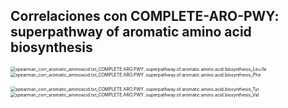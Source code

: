 ## Correlaciones con COMPLETE-ARO-PWY: superpathway of aromatic amino acid biosynthesis

<img src="/Users/luigui/Documents/inmegen_colab_2021/04_aminoacids_corr/10_tyrosine/spearman_corr_aromatic_aminoacid.txt_COMPLETE.ARO.PWY..superpathway.of.aromatic.amino.acid.biosynthesis_Leu.Ile.svg" alt="spearman_corr_aromatic_aminoacid.txt_COMPLETE.ARO.PWY..superpathway.of.aromatic.amino.acid.biosynthesis_Leu.Ile" style="zoom:50%;" /><img src="/Users/luigui/Documents/inmegen_colab_2021/04_aminoacids_corr/10_tyrosine/spearman_corr_aromatic_aminoacid.txt_COMPLETE.ARO.PWY..superpathway.of.aromatic.amino.acid.biosynthesis_Phe.svg" alt="spearman_corr_aromatic_aminoacid.txt_COMPLETE.ARO.PWY..superpathway.of.aromatic.amino.acid.biosynthesis_Phe" style="zoom:50%;" />

<img src="/Users/luigui/Documents/inmegen_colab_2021/04_aminoacids_corr/10_tyrosine/spearman_corr_aromatic_aminoacid.txt_COMPLETE.ARO.PWY..superpathway.of.aromatic.amino.acid.biosynthesis_Tyr.svg" alt="spearman_corr_aromatic_aminoacid.txt_COMPLETE.ARO.PWY..superpathway.of.aromatic.amino.acid.biosynthesis_Tyr" style="zoom:50%;" /><img src="/Users/luigui/Documents/inmegen_colab_2021/04_aminoacids_corr/10_tyrosine/spearman_corr_aromatic_aminoacid.txt_COMPLETE.ARO.PWY..superpathway.of.aromatic.amino.acid.biosynthesis_Val.svg" alt="spearman_corr_aromatic_aminoacid.txt_COMPLETE.ARO.PWY..superpathway.of.aromatic.amino.acid.biosynthesis_Val" style="zoom:50%;" />